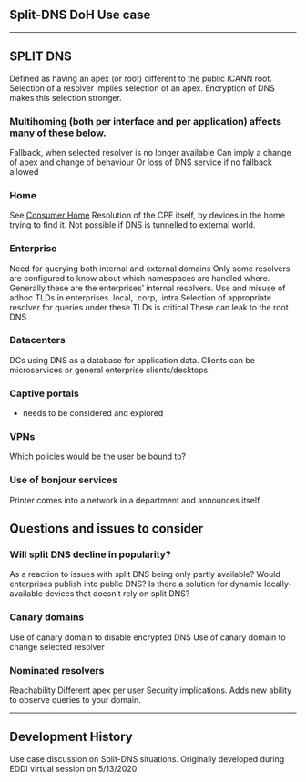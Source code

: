 ## Split-DNS DoH Use case
***



## SPLIT DNS

Defined as having an apex (or root) different to the public ICANN root.
Selection of a resolver implies selection of an apex.
Encryption of DNS makes this selection stronger.

### Multihoming (both per interface and per application) affects many of these below.

Fallback, when selected resolver is no longer available
Can imply a change of apex and change of behaviour
Or loss of DNS service if no fallback allowed

### Home
See [Consumer Home](Consumer%20home.md)
Resolution of the CPE itself, by devices in the home trying to find it. Not possible if DNS is tunnelled to external world.

### Enterprise
Need for querying both internal and external domains
Only some resolvers are configured to know about which namespaces are handled where.
Generally these are the enterprises’ internal resolvers.
Use and misuse of adhoc TLDs in enterprises .local, .corp, .intra
Selection of appropriate resolver for queries under these TLDs is critical
These can leak to the root DNS

### Datacenters
DCs using DNS as a database for application data.
Clients can be microservices or general enterprise clients/desktops.

### Captive portals
- needs to be considered and explored

### VPNs
Which policies would be the user be bound to?


### Use of bonjour services
Printer comes into a network in a department and announces itself

## Questions and issues to consider

### Will split DNS decline in popularity?
As a reaction to issues with split DNS being only partly available?
Would enterprises publish into public DNS?
Is there a solution for dynamic locally-available devices that doesn’t rely on split DNS?

### Canary domains
Use of canary domain to disable encrypted DNS
Use of canary domain to change selected resolver

### Nominated resolvers
Reachability
Different apex per user
Security implications. Adds new ability to observe queries to your domain.


***
## Development History 
Use case discussion on Split-DNS situations.  Originally developed during EDDI virtual session on 5/13/2020
